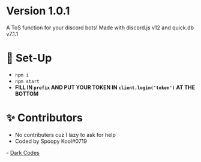 # Version 1.0.1
A ToS function for your discord bots! Made with discord.js v12 and quick.db v7.1.1

# 📝 Set-Up
- ```npm i```
- ```npm start```
- **FILL IN `prefix` AND PUT YOUR TOKEN IN `client.login('token')` AT THE BOTTOM**

# ✨ Contributors
- No contributers cuz I lazy to ask for help
- Coded by Spoopy Kool#0719

\- [Dark Codes](https://discord.gg/eXqazAu)
